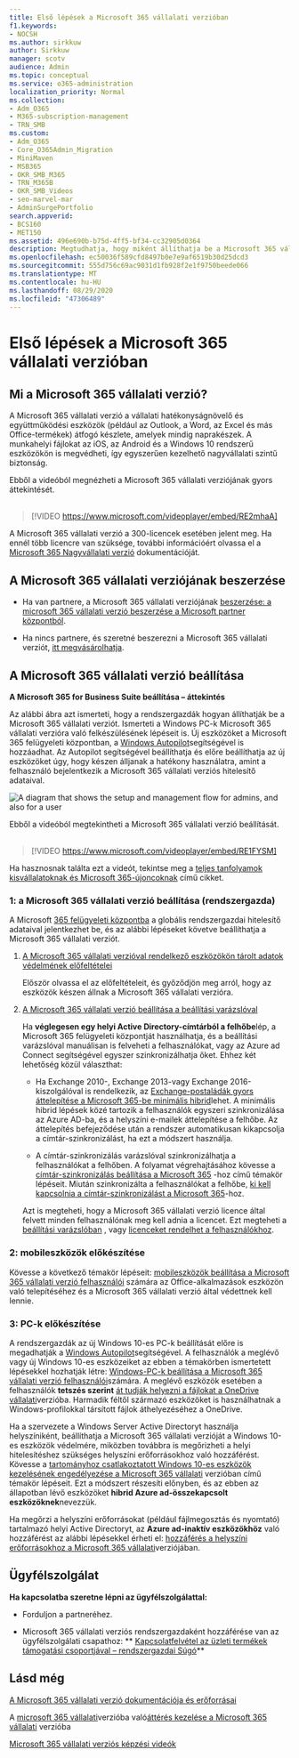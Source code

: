 ```yaml
---
title: Első lépések a Microsoft 365 vállalati verzióban
f1.keywords:
- NOCSH
ms.author: sirkkuw
author: Sirkkuw
manager: scotv
audience: Admin
ms.topic: conceptual
ms.service: o365-administration
localization_priority: Normal
ms.collection:
- Adm_O365
- M365-subscription-management
- TRN_SMB
ms.custom:
- Adm_O365
- Core_O365Admin_Migration
- MiniMaven
- MSB365
- OKR_SMB_M365
- TRN_M365B
- OKR_SMB_Videos
- seo-marvel-mar
- AdminSurgePortfolio
search.appverid:
- BCS160
- MET150
ms.assetid: 496e690b-b75d-4ff5-bf34-cc32905d0364
description: Megtudhatja, hogy miként állíthatja be a Microsoft 365 vállalati verzióját, hogyan állíthatja be és hogyan készítheti el a felhasználói eszközöket és a számítógépeket, hogy védve legyenek a Microsoft 365 vállalati verziójában.
ms.openlocfilehash: ec50036f589cfd8497b0e7e9af6519b30d25dcd3
ms.sourcegitcommit: 555d756c69ac9031d1fb928f2e1f9750beede066
ms.translationtype: MT
ms.contentlocale: hu-HU
ms.lasthandoff: 08/29/2020
ms.locfileid: "47306489"
---
```

# <a name="get-started-with-microsoft-365-for-business"></a>Első lépések a Microsoft 365 vállalati verzióban

## <a name="what-is-microsoft-365-for-business"></a>Mi a Microsoft 365 vállalati verzió?

A Microsoft 365 vállalati verzió a vállalati hatékonyságnövelő és együttműködési eszközök (például az Outlook, a Word, az Excel és más Office-termékek) átfogó készlete, amelyek mindig naprakészek. A munkahelyi fájlokat az iOS, az Android és a Windows 10 rendszerű eszközökön is megvédheti, így egyszerűen kezelhető nagyvállalati szintű biztonság.

Ebből a videóból megnézheti a Microsoft 365 vállalati verziójának gyors áttekintését.<br><br>

> [!VIDEO https://www.microsoft.com/videoplayer/embed/RE2mhaA] 
  
A Microsoft 365 vállalati verzió a 300-licencek esetében jelent meg. Ha ennél több licencre van szüksége, további információért olvassa el a [Microsoft 365 Nagyvállalati verzió](https://go.microsoft.com/fwlink/p/?linkid=860986) dokumentációját. 
  
## <a name="get-microsoft-365-for-business"></a>A Microsoft 365 vállalati verziójának beszerzése

- Ha van partnere, a Microsoft 365 vállalati verziójának [beszerzése: a microsoft 365 vállalati verzió beszerzése a Microsoft partner központból](get-microsoft-365-business.md).
    
- Ha nincs partnere, és szeretné beszerezni a Microsoft 365 vállalati verziót, [itt megvásárolhatja](https://www.microsoft.com/microsoft-365/business).
    
## <a name="set-up-microsoft-365-for-business"></a>A Microsoft 365 vállalati verzió beállítása

 **A Microsoft 365 for Business Suite beállítása – áttekintés**
  
Az alábbi ábra azt ismerteti, hogy a rendszergazdák hogyan állíthatják be a Microsoft 365 vállalati verziót. Ismerteti a Windows PC-k Microsoft 365 vállalati verzióra való felkészülésének lépéseit is. Új eszközöket a Microsoft 365 felügyeleti központban, a [Windows Autopilot](add-autopilot-devices-and-profile.md)segítségével is hozzáadhat. Az Autopilot segítségével beállíthatja és előre beállíthatja az új eszközöket úgy, hogy készen álljanak a hatékony használatra, amint a felhasználó bejelentkezik a Microsoft 365 vállalati verziós hitelesítő adataival.
  
![A diagram that shows the setup and management flow for admins, and also for a user](../media/249f81fc-7e79-44c7-8425-3a0b7b651c3b.png)

Ebből a videóból megtekintheti a Microsoft 365 vállalati verzió beállítását.<br><br>

> [!VIDEO https://www.microsoft.com/videoplayer/embed/RE1FYSM] 

Ha hasznosnak találta ezt a videót, tekintse meg a [teljes tanfolyamok kisvállalatoknak és Microsoft 365-újoncoknak](https://support.microsoft.com/office/6ab4bbcd-79cf-4000-a0bd-d42ce4d12816) című cikket.

  
### <a name="1-set-up-microsoft-365-for-business-admin"></a>1: a Microsoft 365 vállalati verzió beállítása (rendszergazda)

A Microsoft [365 felügyeleti központba](https://portal.office.com/adminportal/home) a globális rendszergazdai hitelesítő adataival jelentkezhet be, és az alábbi lépéseket követve beállíthatja a Microsoft 365 vállalati verziót. 
  
1. [A Microsoft 365 vállalati verzióval rendelkező eszközökön tárolt adatok védelmének előfeltételei](pre-requisites-for-data-protection.md)
    
    Először olvassa el az előfeltételeit, és győződjön meg arról, hogy az eszközök készen állnak a Microsoft 365 vállalati verzióra.
    
2. [A Microsoft 365 vállalati verzió beállítása a beállítási varázslóval](set-up.md)
    
    Ha **véglegesen egy helyi Active Directory-címtárból a felhőbe**lép, a Microsoft 365 felügyeleti központját használhatja, és a beállítási varázslóval manuálisan is felveheti a felhasználókat, vagy az Azure ad Connect segítségével egyszer szinkronizálhatja őket. Ehhez két lehetőség közül választhat: 
    
    - Ha Exchange 2010-, Exchange 2013-vagy Exchange 2016-kiszolgálóval is rendelkezik, az [Exchange-postaládák gyors áttelepítése a Microsoft 365-be minimális hibrid](https://docs.microsoft.com/Exchange/mailbox-migration/use-minimal-hybrid-to-quickly-migrate)lehet. A minimális hibrid lépések közé tartozik a felhasználók egyszeri szinkronizálása az Azure AD-ba, és a helyszíni e-mailek áttelepítése a felhőbe. Az áttelepítés befejeződése után a rendszer automatikusan kikapcsolja a címtár-szinkronizálást, ha ezt a módszert használja.
    
    - A címtár-szinkronizálás varázslóval szinkronizálhatja a felhasználókat a felhőben. A folyamat végrehajtásához kövesse a [címtár-szinkronizálás beállítása a Microsoft 365](https://docs.microsoft.com/microsoft-365/enterprise/set-up-directory-synchronization) -hoz című témakör lépéseit. Miután szinkronizálta a felhasználókat a felhőbe, [ki kell kapcsolnia a címtár-szinkronizálást a Microsoft 365](https://docs.microsoft.com/microsoft-365/enterprise/turn-off-directory-synchronization)-hoz.
    
    Azt is megteheti, hogy a Microsoft 365 vállalati verzió licence által felvett minden felhasználónak meg kell adnia a licencet. Ezt megteheti a [beállítási varázslóban](set-up.md) , vagy [licenceket rendelhet a felhasználókhoz](../admin/manage/assign-licenses-to-users.md).
    
### <a name="2-prepare-mobile-devices"></a>2: mobileszközök előkészítése

Kövesse a következő témakör lépéseit: [mobileszközök beállítása a Microsoft 365 vállalati verzió felhasználói](set-up-mobile-devices.md) számára az Office-alkalmazások eszközön való telepítéséhez és a Microsoft 365 vállalati verzió által védettnek kell lennie. 
  
### <a name="3-prepare-pcs"></a>3: PC-k előkészítése

A rendszergazdák az új Windows 10-es PC-k beállítását előre is megadhatják a [Windows Autopilot](add-autopilot-devices-and-profile.md)segítségével. A felhasználók a meglévő vagy új Windows 10-es eszközeiket az ebben a témakörben ismertetett lépésekkel hozhatják létre: [Windows-PC-k beállítása a Microsoft 365 vállalati verzió felhasználói](set-up-windows-devices.md)számára. A meglévő eszközök esetében a felhasználók **tetszés szerint** [át tudják helyezni a fájlokat a OneDrive vállalati](move-files-to-onedrive.md)verzióba. Harmadik féltől származó eszközöket is használhatnak a Windows-profilokkal társított fájlok áthelyezéséhez a OneDrive.
  
Ha a szervezete a Windows Server Active Directoryt használja helyszíniként, beállíthatja a Microsoft 365 vállalati verzióját a Windows 10-es eszközök védelmére, miközben továbbra is megőrizheti a helyi hitelesítéshez szükséges helyszíni erőforrásokhoz való hozzáférést. Kövesse a [tartományhoz csatlakoztatott Windows 10-es eszközök kezelésének engedélyezése a Microsoft 365 vállalati](manage-windows-devices.md) verzióban című témakör lépéseit. Ezt a módszert részesíti előnyben, és az ebben az állapotban lévő eszközöket **hibrid Azure ad-összekapcsolt eszközöknek**nevezzük. 
  
Ha megőrzi a helyszíni erőforrásokat (például fájlmegosztás és nyomtató) tartalmazó helyi Active Directoryt, az **Azure ad-inaktív eszközökhöz** való hozzáférést az alábbi lépésekkel érheti el: [hozzáférés a helyszíni erőforrásokhoz a Microsoft 365 vállalati](access-resources.md)verziójában.
  
  
## <a name="contact-support"></a>Ügyfélszolgálat

 **Ha kapcsolatba szeretne lépni az ügyfélszolgálattal:**
  
- Forduljon a partneréhez.
    
- Microsoft 365 vállalati verziós rendszergazdaként hozzáférése van az ügyfélszolgálati csapathoz: ** [Kapcsolatfelvétel az üzleti termékek támogatási csoportjával – rendszergazdai Súgó](https://docs.microsoft.com/microsoft-365/admin/contact-support-for-business-products)**
    
## <a name="see-also"></a>Lásd még

[A Microsoft 365 vállalati verzió dokumentációja és erőforrásai](https://go.microsoft.com/fwlink/p/?linkid=853701)
  
A [microsoft 365 vállalati](manage.md)verzióba való[áttérés kezelése a Microsoft 365 vállalati](migrate-to-microsoft-365-business.md) verzióba

[Microsoft 365 vállalati verziós képzési videók](https://support.microsoft.com/office/6ab4bbcd-79cf-4000-a0bd-d42ce4d12816) 
